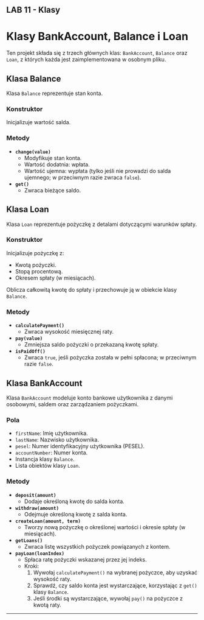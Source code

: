 ## LAB 11 - Klasy

# Klasy BankAccount, Balance i Loan

Ten projekt składa się z trzech głównych klas: `BankAccount`, `Balance` oraz `Loan`, z których każda jest zaimplementowana w osobnym pliku.

## Klasa Balance
Klasa `Balance` reprezentuje stan konta.

### Konstruktor
Inicjalizuje wartość salda.

### Metody
- **`change(value)`**
  - Modyfikuje stan konta.
  - Wartość dodatnia: wpłata.
  - Wartość ujemna: wypłata (tylko jeśli nie prowadzi do salda ujemnego; w przeciwnym razie zwraca `false`).
- **`get()`**
  - Zwraca bieżące saldo.

## Klasa Loan
Klasa `Loan` reprezentuje pożyczkę z detalami dotyczącymi warunków spłaty.

### Konstruktor
Inicjalizuje pożyczkę z:
- Kwotą pożyczki.
- Stopą procentową.
- Okresem spłaty (w miesiącach).

Oblicza całkowitą kwotę do spłaty i przechowuje ją w obiekcie klasy `Balance`.

### Metody
- **`calculatePayment()`**
  - Zwraca wysokość miesięcznej raty.
- **`pay(value)`**
  - Zmniejsza saldo pożyczki o przekazaną kwotę spłaty.
- **`isPaidOff()`**
  - Zwraca `true`, jeśli pożyczka została w pełni spłacona; w przeciwnym razie `false`.

## Klasa BankAccount
Klasa `BankAccount` modeluje konto bankowe użytkownika z danymi osobowymi, saldem oraz zarządzaniem pożyczkami.

### Pola
- `firstName`: Imię użytkownika.
- `lastName`: Nazwisko użytkownika.
- `pesel`: Numer identyfikacyjny użytkownika (PESEL).
- `accountNumber`: Numer konta.
- Instancja klasy `Balance`.
- Lista obiektów klasy `Loan`.

### Metody
- **`deposit(amount)`**
  - Dodaje określoną kwotę do salda konta.
- **`withdraw(amount)`**
  - Odejmuje określoną kwotę z salda konta.
- **`createLoan(amount, term)`**
  - Tworzy nową pożyczkę o określonej wartości i okresie spłaty (w miesiącach).
- **`getLoans()`**
  - Zwraca listę wszystkich pożyczek powiązanych z kontem.
- **`payLoan(loanIndex)`**
  - Spłaca ratę pożyczki wskazanej przez jej indeks.
  - Kroki:
    1. Wywołaj `calculatePayment()` na wybranej pożyczce, aby uzyskać wysokość raty.
    2. Sprawdź, czy saldo konta jest wystarczające, korzystając z `get()` klasy `Balance`.
    3. Jeśli środki są wystarczające, wywołaj `pay()` na pożyczce z kwotą raty.

---

